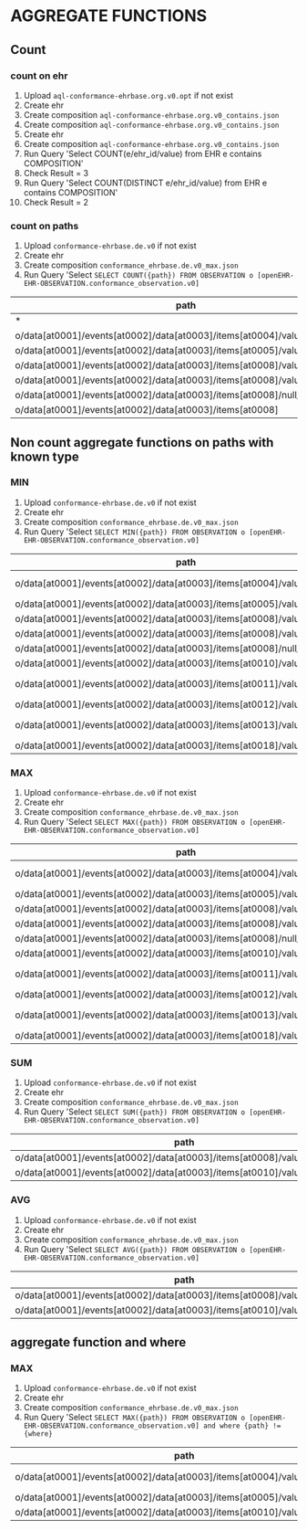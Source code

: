 # AGGREGATE FUNCTIONS

## Count
### count on ehr
1. Upload `aql-conformance-ehrbase.org.v0.opt` if not exist
2. Create ehr
3. Create composition `aql-conformance-ehrbase.org.v0_contains.json`
4. Create composition `aql-conformance-ehrbase.org.v0_contains.json`
5. Create ehr
6. Create composition `aql-conformance-ehrbase.org.v0_contains.json`
7. Run Query 'Select COUNT(e/ehr_id/value) from EHR e contains COMPOSITION' 
8. Check Result = 3
9. Run Query 'Select COUNT(DISTINCT e/ehr_id/value) from EHR e contains COMPOSITION'
10. Check Result = 2

### count on paths
1. Upload `conformance-ehrbase.de.v0` if not exist
2. Create ehr
3. Create composition  `conformance_ehrbase.de.v0_max.json`
4. Run Query 'Select `SELECT COUNT({path}) FROM OBSERVATION o [openEHR-EHR-OBSERVATION.conformance_observation.v0] `

| path                                                                        | result |
|-----------------------------------------------------------------------------|--------|
| *                                                                           | 3      |
| o/data[at0001]/events[at0002]/data[at0003]/items[at0004]/value/value        | 3      |
| o/data[at0001]/events[at0002]/data[at0003]/items[at0005]/value/value        | 3      |
| o/data[at0001]/events[at0002]/data[at0003]/items[at0008]/value/units        | 2      |
| o/data[at0001]/events[at0002]/data[at0003]/items[at0008]/value/magnitude    | 2      |
| o/data[at0001]/events[at0002]/data[at0003]/items[at0008]/null_flavour/value | 1      |
| o/data[at0001]/events[at0002]/data[at0003]/items[at0008]                    | 3      |

## Non count aggregate functions on paths with known type


### MIN
1. Upload `conformance-ehrbase.de.v0` if not exist
2. Create ehr
3. Create composition  `conformance_ehrbase.de.v0_max.json`
4. Run Query 'Select `SELECT MIN({path}) FROM OBSERVATION o [openEHR-EHR-OBSERVATION.conformance_observation.v0] `

| path                                                                        | result              |
|-----------------------------------------------------------------------------|---------------------|
| o/data[at0001]/events[at0002]/data[at0003]/items[at0004]/value/value        | "Lorem ipsum"       |
| o/data[at0001]/events[at0002]/data[at0003]/items[at0005]/value/value        | "term1"             |
| o/data[at0001]/events[at0002]/data[at0003]/items[at0008]/value/units        | "mm"                |
| o/data[at0001]/events[at0002]/data[at0003]/items[at0008]/value/magnitude    | 22.0                |
| o/data[at0001]/events[at0002]/data[at0003]/items[at0008]/null_flavour/value | "unknown"           |
| o/data[at0001]/events[at0002]/data[at0003]/items[at0010]/value/magnitude    | 42                  |
| o/data[at0001]/events[at0002]/data[at0003]/items[at0011]/value/value        | 2022-02-03T04:05:06 |
| o/data[at0001]/events[at0002]/data[at0003]/items[at0012]/value/value        | 04:05:06            |
| o/data[at0001]/events[at0002]/data[at0003]/items[at0013]/value/value        | 2022-02-03          |
| o/data[at0001]/events[at0002]/data[at0003]/items[at0018]/value/value        | "PT0S"              |

### MAX
1. Upload `conformance-ehrbase.de.v0` if not exist
2. Create ehr
3. Create composition  `conformance_ehrbase.de.v0_max.json`
4. Run Query 'Select `SELECT MAX({path}) FROM OBSERVATION o [openEHR-EHR-OBSERVATION.conformance_observation.v0] `

| path                                                                        | result              |
|-----------------------------------------------------------------------------|---------------------|
| o/data[at0001]/events[at0002]/data[at0003]/items[at0004]/value/value        | "Lorem ipsum3"      |
| o/data[at0001]/events[at0002]/data[at0003]/items[at0005]/value/value        | "term1"             |
| o/data[at0001]/events[at0002]/data[at0003]/items[at0008]/value/units        | "mm"                |
| o/data[at0001]/events[at0002]/data[at0003]/items[at0008]/value/magnitude    | 80.2                |
| o/data[at0001]/events[at0002]/data[at0003]/items[at0008]/null_flavour/value | "unknown"           |
| o/data[at0001]/events[at0002]/data[at0003]/items[at0010]/value/magnitude    | 400,                |
| o/data[at0001]/events[at0002]/data[at0003]/items[at0011]/value/value        | 2023-02-03T04:05:06 |
| o/data[at0001]/events[at0002]/data[at0003]/items[at0012]/value/value        | 05:05:06            |
| o/data[at0001]/events[at0002]/data[at0003]/items[at0013]/value/value        | 2023-02-03          |
| o/data[at0001]/events[at0002]/data[at0003]/items[at0018]/value/value        | "PT6M40S"           |

### SUM
1. Upload `conformance-ehrbase.de.v0` if not exist
2. Create ehr
3. Create composition  `conformance_ehrbase.de.v0_max.json`
4. Run Query 'Select `SELECT SUM({path}) FROM OBSERVATION o [openEHR-EHR-OBSERVATION.conformance_observation.v0] `

| path                                                                     | result |
|--------------------------------------------------------------------------|--------|
| o/data[at0001]/events[at0002]/data[at0003]/items[at0008]/value/magnitude | 102.2  |
| o/data[at0001]/events[at0002]/data[at0003]/items[at0010]/value/magnitude | 484    |

### AVG
1. Upload `conformance-ehrbase.de.v0` if not exist
2. Create ehr
3. Create composition  `conformance_ehrbase.de.v0_max.json`
4. Run Query 'Select `SELECT AVG({path}) FROM OBSERVATION o [openEHR-EHR-OBSERVATION.conformance_observation.v0] `

| path                                                                     | result |
|--------------------------------------------------------------------------|--------|
| o/data[at0001]/events[at0002]/data[at0003]/items[at0008]/value/magnitude | 51.1   |
| o/data[at0001]/events[at0002]/data[at0003]/items[at0010]/value/magnitude | 161    |


## aggregate function and where
### MAX
1. Upload `conformance-ehrbase.de.v0` if not exist
2. Create ehr
3. Create composition  `conformance_ehrbase.de.v0_max.json`
4. Run Query 'Select `SELECT MAX({path}) FROM OBSERVATION o [openEHR-EHR-OBSERVATION.conformance_observation.v0] and where {path} != {where} `

| path                                                                        | where          | result              |
|-----------------------------------------------------------------------------|----------------|---------------------|
| o/data[at0001]/events[at0002]/data[at0003]/items[at0004]/value/value        | "Lorem ipsum3" | "Lorem ipsum2"      |
| o/data[at0001]/events[at0002]/data[at0003]/items[at0005]/value/value        | "term1"        | null                |
| o/data[at0001]/events[at0002]/data[at0003]/items[at0010]/value/magnitude    | 400            | 42                  |

